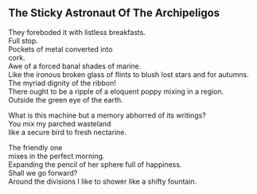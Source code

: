 The Sticky Astronaut Of The Archipeligos
----------------------------------------
They foreboded it with listless breakfasts.  
Full stop.  
Pockets of metal converted into  
cork.  
Awe of a forced banal shades of marine.  
Like the ironous broken glass of flints to blush lost stars and for autumns.  
The myriad dignity of the ribbon!  
There ought to be a ripple of a eloquent poppy mixing in a region.  
Outside the green eye of the earth.  
  
What is this machine but a memory abhorred of its writings?  
You mix my parched wasteland  
like a secure bird to fresh nectarine.  
  
The friendly one  
mixes in the perfect morning.  
Expanding the pencil of her sphere full of happiness.  
Shall we go forward?  
Around the divisions I like to shower like a shifty fountain.  
